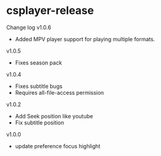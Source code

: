 # csplayer-release
Change log 
v1.0.6
  - Added MPV player support for playing multiple formats.
    
v1.0.5
  -  Fixes season pack
    
v1.0.4
  -  Fixes subtitle bugs
  -  Requires all-file-access permission
    
v1.0.2
  - Add Seek position like youtube
  - Fix subtitle position
   
v1.0.0
  - update preference focus highlight
